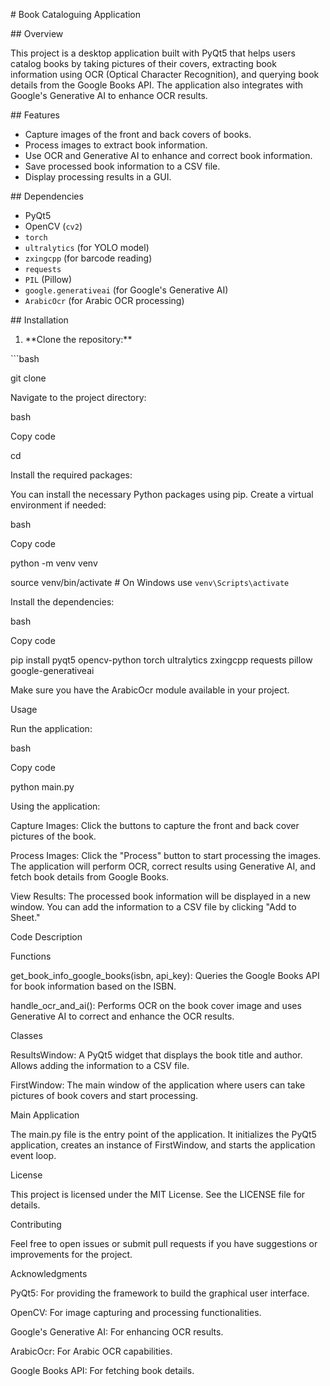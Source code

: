 ﻿\# Book Cataloguing Application

\## Overview

This project is a desktop application built with PyQt5 that helps users catalog books by taking pictures of their covers, extracting book information using OCR (Optical Character Recognition), and querying book details from the Google Books API. The application also integrates with Google's Generative AI to enhance OCR results.

\## Features

- Capture images of the front and back covers of books.
- Process images to extract book information.
- Use OCR and Generative AI to enhance and correct book information.
- Save processed book information to a CSV file.
- Display processing results in a GUI.

\## Dependencies

- PyQt5
- OpenCV (`cv2`)
- `torch`
- `ultralytics` (for YOLO model)
- `zxingcpp` (for barcode reading)
- `requests`
- `PIL` (Pillow)
- `google.generativeai` (for Google's Generative AI)
- `ArabicOcr` (for Arabic OCR processing)

\## Installation

1. \*\*Clone the repository:\*\*

\```bash

git clone <repository-url>

Navigate to the project directory:

bash

Copy code

cd <project-directory>

Install the required packages:

You can install the necessary Python packages using pip. Create a virtual environment if needed:

bash

Copy code

python -m venv venv

source venv/bin/activate  # On Windows use `venv\Scripts\activate`

Install the dependencies:

bash

Copy code

pip install pyqt5 opencv-python torch ultralytics zxingcpp requests pillow google-generativeai

Make sure you have the ArabicOcr module available in your project.

Usage

Run the application:

bash

Copy code

python main.py

Using the application:

Capture Images: Click the buttons to capture the front and back cover pictures of the book.

Process Images: Click the "Process" button to start processing the images. The application will perform OCR, correct results using Generative AI, and fetch book details from Google Books.

View Results: The processed book information will be displayed in a new window. You can add the information to a CSV file by clicking "Add to Sheet."

Code Description

Functions

get\_book\_info\_google\_books(isbn, api\_key): Queries the Google Books API for book information based on the ISBN.

handle\_ocr\_and\_ai(): Performs OCR on the book cover image and uses Generative AI to correct and enhance the OCR results.

Classes

ResultsWindow: A PyQt5 widget that displays the book title and author. Allows adding the information to a CSV file.

FirstWindow: The main window of the application where users can take pictures of book covers and start processing.

Main Application

The main.py file is the entry point of the application. It initializes the PyQt5 application, creates an instance of FirstWindow, and starts the application event loop.

License

This project is licensed under the MIT License. See the LICENSE file for details.

Contributing

Feel free to open issues or submit pull requests if you have suggestions or improvements for the project.

Acknowledgments

PyQt5: For providing the framework to build the graphical user interface.

OpenCV: For image capturing and processing functionalities.

Google's Generative AI: For enhancing OCR results.

ArabicOcr: For Arabic OCR capabilities.

Google Books API: For fetching book details.
